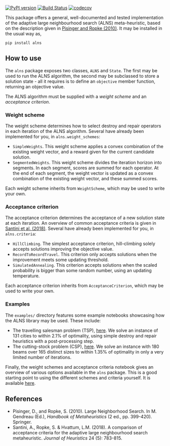 [![PyPI version](https://badge.fury.io/py/alns.svg)](https://badge.fury.io/py/alns)
[![Build Status](https://app.travis-ci.com/N-Wouda/ALNS.svg?branch=master)](https://app.travis-ci.com/N-Wouda/ALNS)
[![codecov](https://codecov.io/gh/N-Wouda/ALNS/branch/master/graph/badge.svg)](https://codecov.io/gh/N-Wouda/ALNS)

This package offers a general, well-documented and tested
implementation of the adaptive large neighbourhood search (ALNS)
meta-heuristic, based on the description given in [Pisinger and Ropke
(2010)][1]. It may be installed in the usual way as,

```
pip install alns
```

## How to use
The `alns` package exposes two classes, `ALNS` and `State`. The first
may be used to run the ALNS algorithm, the second may be subclassed to
store a solution state - all it requires is to define an `objective`
member function, returning an objective value.

The ALNS algorithm must be supplied with a _weight scheme_ and an _acceptance
criterion_.

### Weight scheme
The weight scheme determines how to select destroy and repair operators in each
iteration of the ALNS algorithm. Several have already been implemented for you,
in `alns.weight_schemes`:

- `SimpleWeights`. This weight scheme applies a convex combination of the 
   existing weight vector, and a reward given for the current candidate 
   solution.
- `SegmentedWeights`. This weight scheme divides the iteration horizon into
   segments. In each segment, scores are summed for each operator. At the end
   of each segment, the weight vector is updated as a convex combination of 
   the existing weight vector, and these summed scores.

Each weight scheme inherits from `WeightScheme`, which may be used to write 
your own.

### Acceptance criterion
The acceptance criterion determines the acceptance of a new solution state at
each iteration. An overview of common acceptance criteria is given in
[Santini et al. (2018)][3]. Several have already been implemented for you, in
`alns.criteria`:

- `HillClimbing`. The simplest acceptance criterion, hill-climbing
  solely accepts solutions improving the objective value.
- `RecordToRecordTravel`. This criterion only accepts solutions when
  the improvement meets some updating threshold.
- `SimulatedAnnealing`. This criterion accepts solutions when the
  scaled probability is bigger than some random number, using an
  updating temperature.

Each acceptance criterion inherits from `AcceptanceCriterion`, which may
be used to write your own.

### Examples
The `examples/` directory features some example notebooks showcasing
how the ALNS library may be used. These include:

- The travelling salesman problem (TSP), [here][2]. We solve an
  instance of 131 cities to within 2.1% of optimality, using simple
  destroy and repair heuristics with a post-processing step.
- The cutting-stock problem (CSP), [here][4]. We solve an instance with
  180 beams over 165 distinct sizes to within 1.35% of optimality in
  only a very limited number of iterations.

Finally, the weight schemes and acceptance criteria notebook gives an overview
of various options available in the `alns` package. This is a good starting 
point to using the different schemes and criteria yourself. It is available 
[here][5].

## References
- Pisinger, D., and Ropke, S. (2010). Large Neighborhood Search. In M.
  Gendreau (Ed.), _Handbook of Metaheuristics_ (2 ed., pp. 399-420).
  Springer.
- Santini, A., Ropke, S. & Hvattum, L.M. (2018). A comparison of
  acceptance criteria for the adaptive large neighbourhood search
  metaheuristic. *Journal of Heuristics* 24 (5): 783-815.

[1]: http://orbit.dtu.dk/en/publications/large-neighborhood-search(61a1b7ca-4bf7-4355-96ba-03fcdf021f8f).html
[2]: https://github.com/N-Wouda/ALNS/blob/master/examples/travelling_salesman_problem.ipynb
[3]: https://link.springer.com/article/10.1007%2Fs10732-018-9377-x
[4]: https://github.com/N-Wouda/ALNS/blob/master/examples/cutting_stock_problem.ipynb
[5]: https://github.com/N-Wouda/ALNS/blob/master/examples/weight_schemes_acceptance_criteria.ipynb
